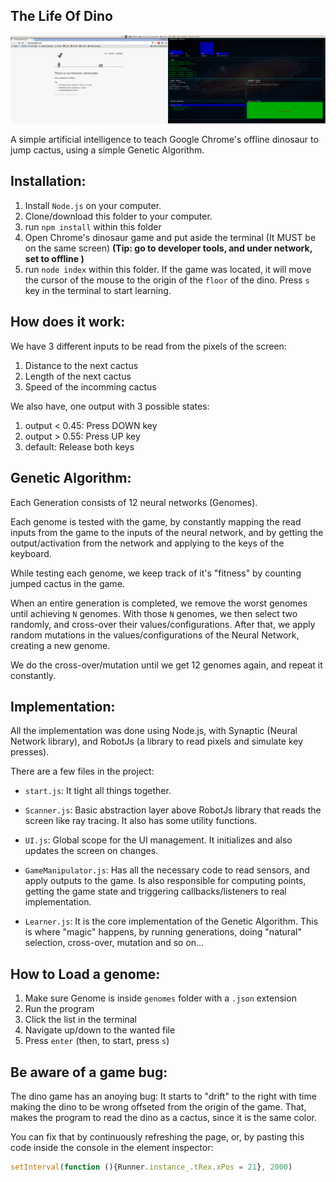 ## The Life Of Dino

![The Life Of Dino Screenshot](https://raw.githubusercontent.com/abdalmoniem/TheLifeOfDino/master/assets/screenshot.png)

A simple artificial intelligence to teach Google Chrome's offline dinosaur to
jump cactus, using a simple Genetic Algorithm.

## Installation:
1. Install `Node.js` on your computer.
2. Clone/download this folder to your computer.
3. run `npm install` within this folder
4. Open Chrome's dinosaur game and put aside the terminal (It MUST be on the same screen)
	**(Tip: go to developer tools, and under network, set to offline )**
5. run `node index` within this folder. If the game was located, it will move the cursor
   of the mouse to the origin of the `floor` of the dino. Press `s` key in the terminal to 
   start learning. 

## How does it work:
We have 3 different inputs to be read from the pixels of the screen:

1. Distance to the next cactus
2. Length of the next cactus
3. Speed of the incomming cactus

We also have, one output with 3 possible states:

1. output < 0.45: Press DOWN key
2. output > 0.55: Press UP key
3. default: Release both keys

## Genetic Algorithm:
Each Generation consists of 12 neural networks (Genomes). 

Each genome is tested with the game, by constantly mapping the read 
inputs from  the game to the inputs of the neural network, and by getting
the output/activation from the network and applying to the keys of the
keyboard.

While testing each genome, we keep track of it's "fitness" by counting
jumped cactus in the game.

When an entire generation is completed, we remove the worst genomes until
achieving `N` genomes. With those `N` genomes, we then select two randomly,
and cross-over their values/configurations. After that, we apply random mutations
in the values/configurations of the Neural Network, creating a new genome.

We do the cross-over/mutation until we get 12 genomes again, and repeat it constantly.


## Implementation:
All the implementation was done using Node.js, with Synaptic (Neural Network library),
and RobotJs (a library to read pixels and simulate key presses).

There are a few files in the project:

- `start.js`: It tight all things together.

- `Scanner.js`: Basic abstraction layer above RobotJs library that reads the screen like
  ray tracing. It also has some utility functions.

- `UI.js`: Global scope for the UI management. It initializes and also updates the screen
  on changes.

- `GameManipulator.js`: Has all the necessary code to read sensors, and apply outputs
  to the game. Is also responsible for computing points, getting the game state and
  triggering callbacks/listeners to real implementation.

- `Learner.js`: It is the core implementation of the Genetic Algorithm. This is where
  "magic" happens, by running generations, doing "natural" selection, cross-over, mutation and so on...


## How to Load a genome:
1. Make sure Genome is inside `genomes` folder with a `.json` extension
2. Run the program
3. Click the list in the terminal
4. Navigate up/down to the wanted file
5. Press `enter` (then, to start, press `s`)


## Be aware of a game bug:
The dino game has an anoying bug: It starts to "drift" to the right with time
making the dino to be wrong offseted from the origin of the game. That, makes
the program to read the dino as a cactus, since it is the same color.

You can fix that by continuously refreshing the page, or, by pasting this code inside the 
console in the element inspector:

```js
setInterval(function (){Runner.instance_.tRex.xPos = 21}, 2000)
```

